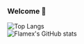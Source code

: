 ### Welcome 👋 


![Top Langs](https://github-readme-stats.vercel.app/api/top-langs/?username=flamexdev&layout=compact&theme=radical) <br />
![Flamex's GitHub stats](https://github-readme-stats.vercel.app/api?username=flamexdev&show_icons=true&theme=radical)
